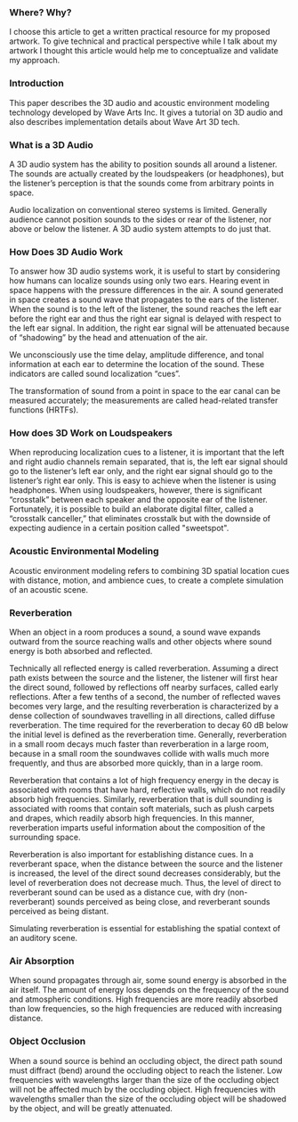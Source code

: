 ### Where? Why?
I choose this article to get a written practical resource for my proposed artwork. To give technical and practical perspective while I talk about my artwork I thought this article would help me to conceptualize and validate my approach.
### Introduction
This paper describes the 3D audio and acoustic environment modeling technology developed by Wave Arts Inc. It gives a tutorial on 3D audio and also describes implementation details about Wave Art 3D tech.
### What is a 3D Audio
A 3D audio system has the ability to position sounds all around a listener. The sounds are actually created by the loudspeakers (or headphones), but the listener’s perception is that the sounds come from arbitrary points in space.

Audio localization on conventional stereo systems is limited. Generally audience cannot position sounds to the sides or rear of the listener, nor above or below the listener. A 3D audio system attempts to do just that.
### How Does 3D Audio Work
To answer how 3D audio systems work, it is useful to start by considering how humans can localize sounds using only two ears. Hearing event in space happens with the pressure differences in the air. A sound generated in space creates a sound wave that propagates to the ears of the listener. When the sound is to the left of the listener, the sound reaches the left ear before the right ear and thus the right ear signal is delayed with respect to the left ear signal. In addition, the right ear signal will be attenuated because of “shadowing” by the head and attenuation of the air.

We unconsciously use the time delay, amplitude difference, and tonal information at each ear to determine the location of the sound. These indicators are called sound localization “cues”.

The transformation of sound from a point in space to the ear canal can be measured accurately; the measurements are called head-related transfer functions (HRTFs).
### How does 3D Work on Loudspeakers
When reproducing localization cues to a listener, it is important that the left and right audio channels remain separated, that is, the left ear signal should go to the listener’s left ear only, and the right ear signal should go to the listener’s right ear only. This is easy to achieve when the listener is using headphones. When using loudspeakers, however, there is significant “crosstalk” between each speaker and the opposite ear of the listener. Fortunately, it is possible to build an elaborate digital filter, called a “crosstalk canceller,” that eliminates crosstalk but with the downside of expecting audience in a certain position called "sweetspot". 

### Acoustic Environmental Modeling
Acoustic environment modeling refers to combining 3D spatial location cues with distance, motion, and ambience cues, to create a complete simulation of an acoustic scene.
### Reverberation
When an object in a room produces a sound, a sound wave expands outward from the source reaching walls and other objects where sound energy is both absorbed and reflected. 

Technically all reflected energy is called reverberation. Assuming a direct path exists between the source and the listener, the listener will first hear the direct sound, followed by reflections off nearby surfaces, called early reflections. After a few tenths of a second, the number of reflected waves becomes very large, and the resulting reverberation is characterized by a dense collection of soundwaves travelling in all directions, called diffuse reverberation. The time required for the reverberation to decay 60 dB below the initial level is defined as the reverberation time. Generally, reverberation in a small room decays much faster than reverberation in a large room, because in a small room the soundwaves collide with walls much more frequently, and thus are absorbed more quickly, than in a large room.

Reverberation that contains a lot of high frequency energy in the decay is associated with rooms that have hard, reflective walls, which do not readily absorb high frequencies. Similarly, reverberation that is dull sounding is associated with rooms that contain soft materials, such as plush carpets and drapes, which readily absorb high frequencies. In this manner, reverberation imparts useful information about the composition of the surrounding space.

Reverberation is also important for establishing distance cues. In a reverberant space, when the distance between the source and the listener is increased, the level of the direct sound decreases considerably, but the level of reverberation does not decrease much. Thus, the level of direct to reverberant sound can be used as a distance cue, with dry (non-reverberant) sounds perceived as being close, and reverberant sounds perceived as being distant.

Simulating reverberation is essential for establishing the spatial context of an auditory scene.
### Air Absorption
When sound propagates through air, some sound energy is absorbed in the air itself. The amount of energy loss depends on the frequency of the sound and atmospheric conditions. High frequencies are more readily absorbed than low frequencies, so the high frequencies are reduced with increasing distance.
### Object Occlusion
When a sound source is behind an occluding object, the direct path sound must diffract (bend) around the occluding object to reach the listener. Low frequencies with wavelengths larger than the size of the occluding object will not be affected much by the occluding object. High frequencies with wavelengths smaller than the size of the occluding object will be shadowed by the object, and will be greatly attenuated.

